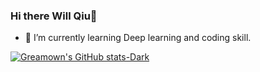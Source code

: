 ### Hi there Will Qiu👋

- 🌱 I’m currently learning Deep learning and coding skill.

<!--
**greamown/greamown** is a ✨ _special_ ✨ repository because its `README.md` (this file) appears on your GitHub profile.

Here are some ideas to get you started:

- 🔭 I’m currently working on ...
- 🌱 I’m currently learning ...
- 👯 I’m looking to collaborate on ...
- 🤔 I’m looking for help with ...
- 💬 Ask me about ...
- 📫 How to reach me: ...
- 😄 Pronouns: ...
- ⚡ Fun fact: ...
-->

[![Greamown's GitHub stats-Dark](https://github-readme-stats.vercel.app/api?username=greamown&show_icons=true&theme=dark#gh-dark-mode-only)](https://github.com/greamown/github-readme-stats#gh-dark-mode-only)

